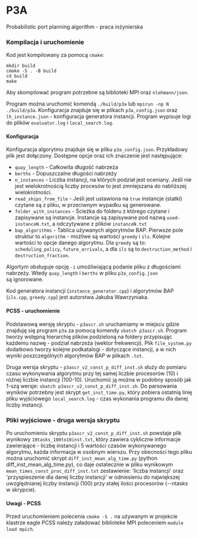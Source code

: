 # P3A
Probabilistic port planning algorithm - praca inżynierska

### Kompilacja i uruchomienie

Kod jest kompilowany za pomocą `cmake`:

    mkdir build
    cmake -S . -B build
    cd build
    make

Aby skompilować program potrzebne są biblioteki MPI oraz `nlohmann/json`.

Program można uruchomić komendą `./build/p3a` lub `mpirun -np N ./build/p3a`. Konfiguracja znajduje się w plikach `p3a_config.json` oraz `lh_instance.json` - konfiguracja generatora instancji. Program wypisuje logi do plików `evaluator.log` i `local_search.log`.

#### Konfiguracja

Konfiguracja algorytmu znajduje się w pliku `p3a_config.json`. Przykładowy plik jest dołączony. Dostępne opcje oraz ich znaczenie jest następujące:

- `quay_length` - Całkowita długość nabrzeża
- `berths` - Dopuszczalne długości nabrzeży
- `n_instances` - Liczba instancji, na których podział jest oceniany. Jeśli nie jest wielokrotnością liczby procesów to jest zmniejszana do nabliższej wielokrotności.
- `read_ships_from_file` - Jeśli jest ustawiona na `true` instancje (statki) czytane są z pliku, w przeciwnym wypadku są generowane.
- `folder_with_instances` - Ścieżka do folderu z którego czytane i zapisywane są instancje. Instancje są zapisywane pod nazwą `used-instanceN.txt`, a odczytywane z plików `instanceN.txt`
- `bap_algorithms` - Tablica używanych algorytmów BAP. Pierwsze pole struktur to `algorithm` - możliwe są wartości `greedy` i `ils`. Kolejne wartości to opcje danego algorytmu. Dla `greedy` są to: `scheduling_policy`, `future_arrivals`, a dla `ils` są to `destruction_method` i `destruction_fraction`.

Algortym obsługuje opcję `-i` umożliwiającą podanie pliku z długościami nabrzeży. Wtedy `quay_length` i `berths` w pliku `p3a_config.json` są ignorowane.

Kod generatora instancji (`instance_generator.cpp`) i algorytmów BAP (`ils.cpp`, `greedy.cpp`) jest autorstwa Jakuba Wawrzyniaka.

#### PCSS - uruchomienie

Podstawową wersję skryptu -  `p3ascr.sh` uruchamiamy w miejscu gdzie znajduję się program `p3a` za pomocą komendy `sbatch p3ascr.sh`. Program tworzy wstępną hierarchię plików podzieloną na foldery przypisując każdemu nazwę - podział nabrzeża (wektor frekwencji). Plik `file_system.py` dodatkowo tworzy kolejne podkatalogi - dotyczące instancji, a w nich wyniki poszczególnych algorytmów BAP w plikach `.txt`.

Druga wersja skryptu - `p3ascr_v2_const_p_diff_inst.sh` służy do pomiaru czasu wykonywania algorytmu przy tej samej liczbie procesorów (10) i różnej liczbie instancji (100-10). Uruchomić ją można w podobny sposób jak 1-szą wersje: `sbatch p3ascr_v2_const_p_diff_inst.sh`. Do parsowania wyników potrzebny jest skrypt `get_inst_time.py`, który pobiera ostatnią linię pliku wyjściowego `local_search.log` - czas wykonania programu dla danej liczby instancji.

### Pliki wyjściowe - druga wersja skryptu

Po uruchomieniu skryptu `p3ascr_v2_const_p_diff_inst.sh` powstaje plik wynikowy `10tasks_100to10inst.txt`, który zawiera cykliczne informacje zawierające - liczbę instancji i 5 wartości czasów wykonywanego algorytmu, każda informacja w osobnym wierszu. Przy obecności tego pliku można uruchomić skrypt `diff_inst_mean_alg_time.py` (python diff_inst_mean_alg_time.py), co daje ostatecznie w pliku wynikowym `mean_times_const_proc_diff_inst.txt` zestawienie: 'liczba instancji' oraz 'przyspieszenie dla danej liczby instancji' w odniesieniu do największej uwzględnianej liczby instancji (100) przy stałej ilości procesorów (--ntasks w skrypcie).

#### Uwagi - PCSS

Przed uruchomieniem polecenia `cmake -S .` na używanym w projekcie klastrze eagle PCSS należy załadować biblioteke MPI poleceniem `module load mpich`.



